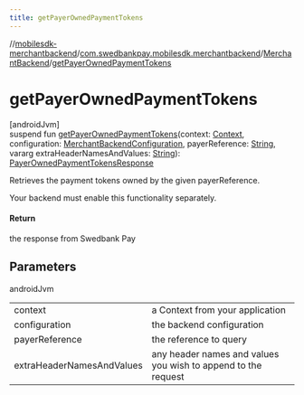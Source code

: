 ```yaml
---
title: getPayerOwnedPaymentTokens
---
```

//[mobilesdk-merchantbackend](../../../index.html)/[com.swedbankpay.mobilesdk.merchantbackend](../index.html)/[MerchantBackend](index.html)/[getPayerOwnedPaymentTokens](get-payer-owned-payment-tokens.html)



# getPayerOwnedPaymentTokens



[androidJvm]\
suspend fun [getPayerOwnedPaymentTokens](get-payer-owned-payment-tokens.html)(context: [Context](https://developer.android.com/reference/kotlin/android/content/Context.html), configuration: [MerchantBackendConfiguration](../-merchant-backend-configuration/index.html), payerReference: [String](https://kotlinlang.org/api/latest/jvm/stdlib/kotlin/-string/index.html), vararg extraHeaderNamesAndValues: [String](https://kotlinlang.org/api/latest/jvm/stdlib/kotlin/-string/index.html)): [PayerOwnedPaymentTokensResponse](../-payer-owned-payment-tokens-response/index.html)



Retrieves the payment tokens owned by the given payerReference.



Your backend must enable this functionality separately.



#### Return



the response from Swedbank Pay



## Parameters


androidJvm

| | |
|---|---|
| context | a Context from your application |
| configuration | the backend configuration |
| payerReference | the reference to query |
| extraHeaderNamesAndValues | any header names and values you wish to append to the request |




